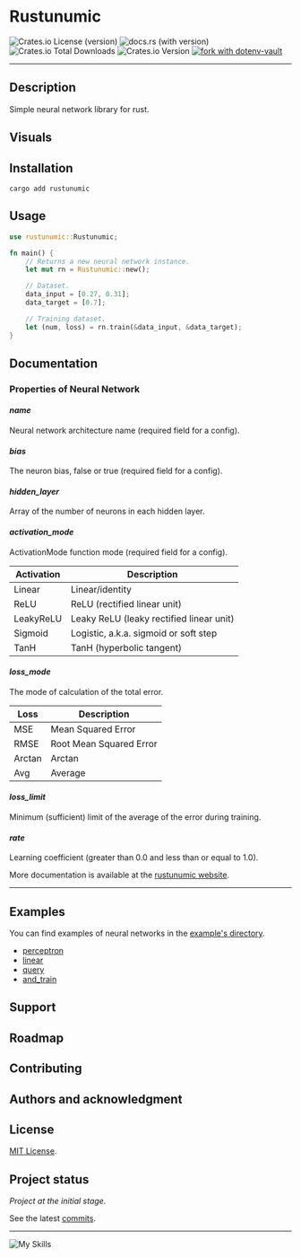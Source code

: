 # Rustunumic

![Crates.io License (version)](https://img.shields.io/crates/l/rustunumic/0.1.0?style=flat)
![docs.rs (with version)](https://img.shields.io/docsrs/rustunumic/0.1.0?style=flat&logo=docs.rs)
![Crates.io Total Downloads](https://img.shields.io/crates/d/rustunumic?style=flat&logo=rust)
![Crates.io Version](https://img.shields.io/crates/v/rustunumic?style=flat&logo=rust&label=rustunumic)
[![fork with dotenv-vault](https://badge.dotenv.org/fork.svg?r=1)](https://vault.dotenv.org/project/vlt_ea1a620a9e0e1bad96488e86eff7a82a82b6eef20c8d40c0ae0bac94029e6191/example)

---

## Description

Simple neural network library for rust.

## Visuals

## Installation

```shell
cargo add rustunumic
```

## Usage

```rust
use rustunumic::Rustunumic;

fn main() {
    // Returns a new neural network instance.
    let mut rn = Rustunumic::new();

    // Dataset.
    data_input = [0.27, 0.31];
    data_target = [0.7];

    // Training dataset.
    let (num, loss) = rn.train(&data_input, &data_target);
}
```

## Documentation

### Properties of Neural Network

#### _name_

Neural network architecture name (required field for a config).

#### _bias_

The neuron bias, false or true (required field for a config).

#### _hidden_layer_

Array of the number of neurons in each hidden layer.

#### _activation_mode_

ActivationMode function mode (required field for a config).

| Activation | Description                              |
|------------|------------------------------------------|
| Linear     | Linear/identity                          |
| ReLU       | ReLU (rectified linear unit)             |
| LeakyReLU  | Leaky ReLU (leaky rectified linear unit) |
| Sigmoid    | Logistic, a.k.a. sigmoid or soft step    |
| TanH       | TanH (hyperbolic tangent)                |

#### _loss_mode_

The mode of calculation of the total error.

| Loss   | Description             |
|--------|-------------------------|
| MSE    | Mean Squared Error      |
| RMSE   | Root Mean Squared Error |
| Arctan | Arctan                  |
| Avg    | Average                 |

#### _loss_limit_

Minimum (sufficient) limit of the average of the error during training.

#### _rate_

Learning coefficient (greater than 0.0 and less than or equal to 1.0).

More documentation is available at the [rustunumic website](https://teratron.github.io/rustunumic).

---

## Examples

You can find examples of neural networks in the [example's directory](examples).

- [perceptron](examples/perceptron)
- [linear](examples/linear)
- [query](examples/query)
- [and_train](examples/and_train)

## Support

## Roadmap

## Contributing

## Authors and acknowledgment

## License

[MIT License](LICENSE).

## Project status

_Project at the initial stage._

See the latest [commits](https://github.com/teratron/rustunumic/commits/master).

---

![My Skills](https://skillicons.dev/icons?i=python,golang,rust,git,github)
